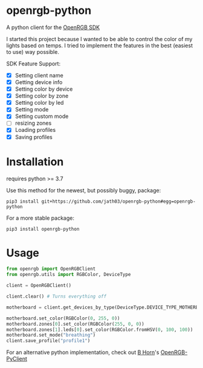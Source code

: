 # openrgb-python



A python client for the [OpenRGB SDK](https://gitlab.com/CalcProgrammer1/OpenRGB)

I started this project because I wanted to be able to control the color of my lights based on temps. I tried to implement the features in the best (easiest to use) way possible.  

SDK Feature Support:
  - [x] Setting client name
  - [x] Getting device info
  - [x] Setting color by device
  - [x] Setting color by zone
  - [x] Setting color by led
  - [x] Setting mode
  - [x] Setting custom mode
  - [ ] resizing zones
  - [x] Loading profiles
  - [x] Saving profiles

# Installation

requires python >= 3.7

Use this method for the newest, but possibly buggy, package:

`pip3 install git+https://github.com/jath03/openrgb-python#egg=openrgb-python`

For a more stable package:

`pip3 install openrgb-python`

# Usage

```python
from openrgb import OpenRGBClient
from openrgb.utils import RGBColor, DeviceType

client = OpenRGBClient()

client.clear() # Turns everything off

motherboard = client.get_devices_by_type(DeviceType.DEVICE_TYPE_MOTHERBOARD)[0]

motherboard.set_color(RGBColor(0, 255, 0))
motherboard.zones[0].set_color(RGBColor(255, 0, 0))
motherboard.zones[1].leds[0].set_color(RGBColor.fromHSV(0, 100, 100))
motherboard.set_mode("breathing")
client.save_profile("profile1")
```


For an alternative python implementation, check out [B Horn](https://github.com/bahorn)'s [OpenRGB-PyClient](https://github.com/bahorn/OpenRGB-PyClient)
